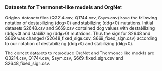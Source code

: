 ### Datasets for Thermonet-like models and OrgNet

Original datasets files (Q3214.csv, Q1744.csv, Ssym.csv) have the following notation of destabilizing (ddg>0) and stabilizing (ddg<0) mutations. Initial datasets S2648.csv and S669.csv contained ddg values with destabilizing (ddg<0) and stabilizing (ddg>0) mutations. Thus the sign for S2648 and S669 was changed (S2648_fixed_sign.csv, S669_fixed_sign.csv) according to our notation of destabilizing (ddg>0) and stabilizing (ddg<0).

The correct datasets to reproduce OrgNet and Thermonet-like models are Q3214.csv, Q1744.csv, Ssym.csv, S669_fixed_sign.csv and S2648_fixed_sign.csv.
